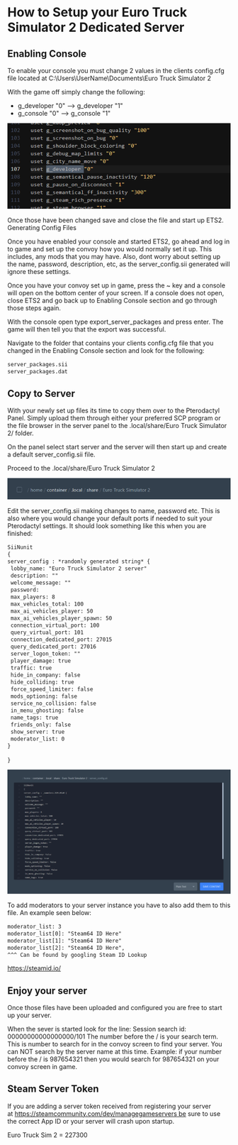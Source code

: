 # How to Setup your Euro Truck Simulator 2 Dedicated Server

## Enabling Console

To enable your console you must change 2 values in the clients config.cfg file located at C:\Users\UserName\Documents\Euro Truck Simulator 2

With the game off simply change the following:

* g_developer "0" —–> g_developer "1"
* g_console "0" —–> g_console "1"

![ ](https://raw.githubusercontent.com/tortonight/HOW-TO/main/Image/image.webp)

Once those have been changed save and close the file and start up ETS2.
Generating Config Files

Once you have enabled your console and started ETS2, go ahead and log in to game and set up the convoy how you would normally set it up. This includes, any mods that you may have. Also, dont worry about setting up the name, password, description, etc, as the server_config.sii generated will ignore these settings.

Once you have your convoy set up in game, press the ~ key and a console will open on the bottom center of your screen. If a console does not open, close ETS2 and go back up to Enabling Console section and go through those steps again.

With the console open type export_server_packages and press enter. The game will then tell you that the export was successful.

Navigate to the folder that contains your clients config.cfg file that you changed in the Enabling Console section and look for the following:
```
server_packages.sii
server_packages.dat
```
## Copy to Server

With your newly set up files its time to copy them over to the Pterodactyl Panel. Simply upload them through either your preferred SCP program or the file browser in the server panel to the .local/share/Euro Truck Simulator 2/ folder.

On the panel select start server and the server will then start up and create a default server_config.sii file.

Proceed to the .local/share/Euro Truck Simulator 2

![ ](https://raw.githubusercontent.com/tortonight/HOW-TO/main/Image/image-2.webp)

Edit the server_config.sii making changes to name, password etc. This is also where you would change your default ports if needed to suit your Pterodactyl settings. It should look something like this when you are finished:
```
SiiNunit
{
server_config : *randomly generated string* {
 lobby_name: "Euro Truck Simulator 2 server"
 description: ""
 welcome_message: ""
 password: 
 max_players: 8
 max_vehicles_total: 100
 max_ai_vehicles_player: 50
 max_ai_vehicles_player_spawn: 50
 connection_virtual_port: 100
 query_virtual_port: 101
 connection_dedicated_port: 27015
 query_dedicated_port: 27016
 server_logon_token: ""
 player_damage: true
 traffic: true
 hide_in_company: false
 hide_colliding: true
 force_speed_limiter: false
 mods_optioning: false
 service_no_collision: false
 in_menu_ghosting: false
 name_tags: true
 friends_only: false
 show_server: true
 moderator_list: 0
}

}
```
![ ](https://raw.githubusercontent.com/tortonight/HOW-TO/main/Image/image-3.webp)

To add moderators to your server instance you have to also add them to this file. An example seen below:
```
moderator_list: 3
moderator_list[0]: "Steam64 ID Here"
moderator_list[1]: "Steam64 ID Here"
moderator_list[2]: "Steam64 ID Here",
^^^ Can be found by googling Steam ID Lookup
```
https://steamid.io/

## Enjoy your server

Once those files have been uploaded and configured you are free to start up your server.

When the sever is started look for the line: Session search id: 00000000000000000/101 The number before the / is your search term. This is number to search for in the convoy screen to find your server. You can NOT search by the server name at this time. Example: if your number before the / is 987654321 then you would search for 987654321 on your convoy screen in game.

## Steam Server Token

If you are adding a server token received from registering your server at https://steamcommunity.com/dev/managegameservers be sure to use the correct App ID or your server will crash upon startup.

Euro Truck Sim 2 = 227300
